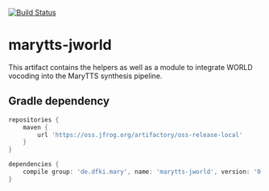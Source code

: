 [![Build Status](https://travis-ci.org/marytts/marytts-jworld.svg?branch=master)](https://travis-ci.org/marytts/marytts-jworld)

# marytts-jworld

This artifact contains the helpers as well as a module to integrate WORLD vocoding into the MaryTTS synthesis pipeline.

## Gradle dependency

```gradle
repositories {
    maven {
        url 'https://oss.jfrog.org/artifactory/oss-release-local'
    }
}

dependencies {
    compile group: 'de.dfki.mary', name: 'marytts-jworld', version: '0.1'
}
```
